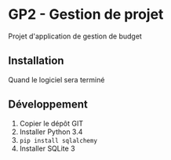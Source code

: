 GP2 - Gestion de projet
=======================
Projet d'application de gestion de budget

## Installation
Quand le logiciel sera terminé

## Développement
1. Copier le dépôt GIT
2. Installer Python 3.4
3. `pip install sqlalchemy`
4. Installer SQLite 3
